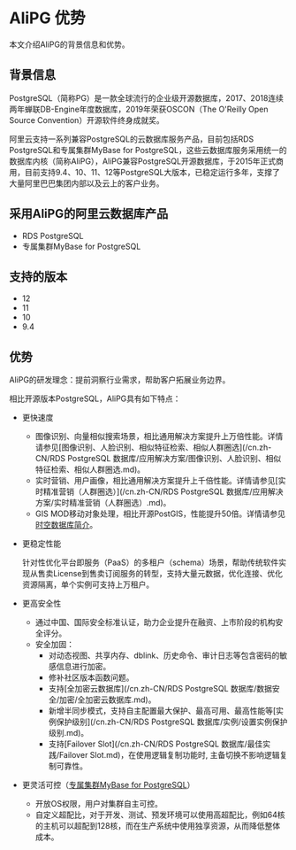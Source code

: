 # AliPG 优势

本文介绍AliPG的背景信息和优势。

## 背景信息

PostgreSQL（简称PG）是一款全球流行的企业级开源数据库，2017、2018连续两年蝉联DB-Engine年度数据库，2019年荣获OSCON（The O'Reilly Open Source Convention）开源软件终身成就奖。

阿里云支持一系列兼容PostgreSQL的云数据库服务产品，目前包括RDS PostgreSQL和专属集群MyBase for PostgreSQL，这些云数据库服务采用统一的数据库内核（简称AliPG），AliPG兼容PostgreSQL开源数据库，于2015年正式商用，目前支持9.4、10、11、12等PostgreSQL大版本，已稳定运行多年，支撑了大量阿里巴巴集团内部以及云上的客户业务。

## 采用AliPG的阿里云数据库产品

-   RDS PostgreSQL
-   专属集群MyBase for PostgreSQL

## 支持的版本

-   12
-   11
-   10
-   9.4

## 优势

AliPG的研发理念：提前洞察行业需求，帮助客户拓展业务边界。

相比开源版本PostgreSQL，AliPG具有如下特点：

-   更快速度
    -   图像识别、向量相似搜索场景，相比通用解决方案提升上万倍性能。详情请参见[图像识别、人脸识别、相似特征检索、相似人群圈选](/cn.zh-CN/RDS PostgreSQL 数据库/应用解决方案/图像识别、人脸识别、相似特征检索、相似人群圈选.md)。
    -   实时营销、用户画像，相比通用解决方案提升上千倍性能。详情请参见[实时精准营销（人群圈选）](/cn.zh-CN/RDS PostgreSQL 数据库/应用解决方案/实时精准营销（人群圈选）.md)。
    -   GIS MOD移动对象处理，相比开源PostGIS，性能提升50倍。详情请参见[时空数据库简介](/cn.zh-CN/时空数据库/简介.md)。
-   更稳定性能

    针对性优化平台即服务（PaaS）的多租户（schema）场景，帮助传统软件实现从售卖License到售卖订阅服务的转型，支持大量元数据，优化连接、优化资源隔离，单个实例可支持上万租户。

-   更高安全性
    -   通过中国、国际安全标准认证，助力企业提升在融资、上市阶段的机构安全评分。
    -   安全加固：
        -   对动态视图、共享内存、dblink、历史命令、审计日志等包含密码的敏感信息进行加密。
        -   修补社区版本函数问题。
        -   支持[全加密云数据库](/cn.zh-CN/RDS PostgreSQL 数据库/数据安全/加密/全加密云数据库.md)。
        -   新增半同步模式，支持自主配置最大保护、最高可用、最高性能等[实例保护级别](/cn.zh-CN/RDS PostgreSQL 数据库/实例/设置实例保护级别.md)。
        -   支持[Failover Slot](/cn.zh-CN/RDS PostgreSQL 数据库/最佳实践/Failover Slot.md)，在使用逻辑复制功能时, 主备切换不影响逻辑复制可靠性。
-   更灵活可控（[专属集群MyBase for PostgreSQL]()）
    -   开放OS权限，用户对集群自主可控。
    -   自定义超配比，对于开发、测试、预发环境可以使用高超配比，例如64核的主机可以超配到128核，而在生产系统中使用独享资源，从而降低整体成本。

